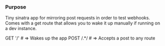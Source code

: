 ### Purpose

Tiny sinatra app for mirroring post requests in order to test webhooks.  Comes with a get route that allows you to wake it up manually if running on a dev instance.

GET '/' \# => Wakes up the app
POST \/.*\/ \# => Accepts a post to any route

